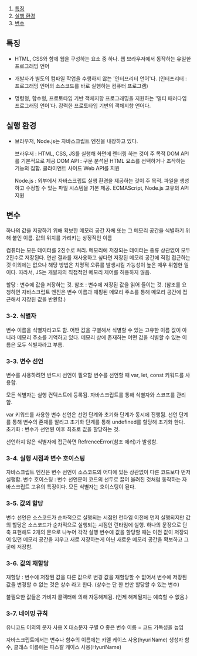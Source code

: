 
1. [특징](#특징)
2. [실행 환경](#실행-환경)
3. [변수](#변수)

## 특징

- HTML, CSS와 함께 웹을 구성하는 요소 중 하나.
  웹 브라우저에서 동작하는 유일한 프로그래밍 언어

- 개발자가 별도의 컴파일 작업을 수행하지 않는 '인터프리터 언어'다.
  (인터프리터 : 프로그래밍 언어의 소스코드를 바로 실행하는 컴퓨터 프로그램)

- 명령형, 함수형, 프로토타입 기반 객체지향 프로그래밍을 지원하는 '멀티 패러다임 프로그래밍 언어'다.
  강력한 프로토타입 기반의 객체지향 언어다.

## 실행 환경

- 브라우저, Node.js는 자바스크립트 엔진을 내장하고 있다.

  브라우저 : HTML, CSS, JS를 실행해 화면에 렌더링 하는 것이 주 목적
  DOM API를 기본적으로 제공
  DOM API : 구문 분석된 HTML 요소를 선택하거나 조작하는 기능의 집합.
  클라이언트 사이드 Web API를 지원

  Node.js : 외부에서 자바스크립트 실행 환경을 제공하는 것이 주 목적.
  파일을 생성하고 수정할 수 있는 파일 시스템을 기본 제공.
  ECMAScript, Node.js 고유의 API 지원

## 변수

하나의 값을 저장하기 위해 확보한 메모리 공간 자체 또는 그 메모리 공간을 식별하기 위해 붙인 이름.
값의 위치를 가리키는 상징적인 이름

컴퓨터는 모든 데이터를 2진수로 처리.
메모리에 저장되는 데이터는 종류 상관없이 모두 2진수로 저장된다.
연산 결과를 재사용하고 싶다면 저장된 메모리 공간에 직접 접근하는 것 이외에는 없으나 해당 방법은 치명적 오류를 발생시킬 가능성이 높은 매우 위험한 일이다.
따라서, JS는 개발자의 직접적인 메모리 제어를 허용하지 않음.

할당 : 변수에 값을 저장하는 것.
참조 : 변수에 저장된 값을 읽어 들이는 것.
(참조를 요청하면 자바스크립트 엔진은 변수 이름과 매핑된 메모리 주소를 통해 메모리 공간에 접근해서 저장된 값을 반환함.)

### 3-2. 식별자
변수 이름을 식별자라고도 함.
어떤 값을 구별해서 식별할 수 있는 고유한 이름
값이 아니라 메모리 주소를 기억하고 있다.
메모리 상에 존재하는 어떤 값을 식별할 수 있는 이름은 모두 식별자라고 부름.

### 3-3. 변수 선언
변수를 사용하려면 반드시 선언이 필요함
변수를 선언할 때 var, let, const 키워드를 사용함.

모든 식별자는 실행 컨텍스트에 등록됨.
자바스크립트를 통해 식별자와 스코프를 관리함.

var 키워드를 사용한 변수 선언은 선언 단계와 초기화 단계가 동시에 진행됨.
선언 단계를 통해 변수의 존재를 알리고 초기화 단계를 통해 undefined를 할당해 초기화 한다.
초기화 : 변수가 선언된 이후 최초로 값을 할당하는 것.

선언하지 않은 식별자에 접근하면 RefrenceError(참조 에러)가 발생함.

### 3-4. 실행 시점과 변수 호이스팅
자바스크립트 엔진은 변수 선언이 소스코드의 어디에 있든 상관없이 다른 코드보다 먼저 실행함.
변수 호이스팅 : 변수 선언문이 코드의 선두로 끌어 올려진 것처럼 동작하는 자바스크립트 고유의 특징이다.
모든 식별자는 호이스팅이 된다.

### 3-5. 값의 할당
변수 선언은 소스코드가 순차적으로 실행되는 시점인 런타임 이전에 먼저 실행되지만 값의 할당은 소스코드가 순차적으로 실행되는 시점인 런타임에 실행.
하나의 문장으로 단축 표현해도 2개의 문으로 나누어 각각 실행
변수에 값을 할당할 때는 이전 값이 저장되어 있던 메모리 공간을 지우고 새로 저장하는게 아닌 새로운 메모리 공간을 확보하고 그곳에 저장함.

### 3-6. 값의 재할당
재할당 : 변수에 저장된 값을 다른 값으로 변경
값을 재할당할 수 없어서 변수에 저장된 값을 변경할 수 없는 것은 상수 라고 한다.
(상수는 단 한 번만 할당할 수 있는 변수)

불필요한 값들은 가비지 콜렉터에 의해 자동해제됨. (언제 해제될지는 예측할 수 없음.)

### 3-7. 네이밍 규칙
유니코드 이외의 문자 사용 X
대소문자 구별 O
좋은 변수 이름 = 코드 가독성을 높임

자바스크립트에서는 변수나 함수의 이름에는 카멜 케이스 사용(hyuriName)
생성자 함수, 클래스 이름에는 파스칼 케이스 사용(HyuriName)

## 
